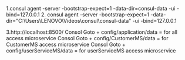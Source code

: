 
1.consul agent -server -bootstrap-expect=1 -data-dir=consul-data -ui -bind=127.0.0.1
2.
consul agent -server -bootstrap-expect=1 -data-dir="C:\Users\LENOVO\Videos\consul\consul-data" -ui -bind=127.0.0.1

3.http://localhost:8500/
Consol Goto + config/application/data = for all access microservice
Consol Goto + config/CustomerMS/data = for CustomerMS access microservice
Consol Goto + config/userServiceMS/data = for userServiceMS access microservice
